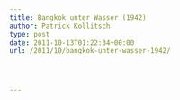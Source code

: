 ```yaml
---
title: Bangkok unter Wasser (1942)
author: Patrick Kollitsch
type: post
date: 2011-10-13T01:22:34+00:00
url: /2011/10/bangkok-unter-wasser-1942/




---
```

<div class="media movie">
</div>